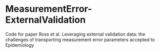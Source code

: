 # MeasurementError-ExternalValidation
Code for paper Ross et al. Leveraging external validation data: the challenges of transporting measurement error parameters accepted to Epidemiology

